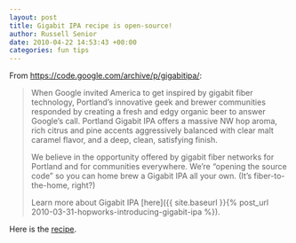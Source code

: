 ```yaml
---
layout: post
title: Gigabit IPA recipe is open-source!
author: Russell Senior
date: 2010-04-22 14:53:43 +00:00
categories: fun tips
---
```


From <https://code.google.com/archive/p/gigabitipa/>:

> When Google invited America to get inspired by gigabit fiber technology, Portland’s innovative geek and brewer communities responded by creating a fresh and edgy organic beer to answer Google’s call. Portland Gigabit IPA offers a massive NW hop aroma, rich citrus and pine accents aggressively balanced with clear malt caramel flavor, and a deep, clean, satisfying finish.
>
> We believe in the opportunity offered by gigabit fiber networks for Portland and for communities everywhere. We’re “opening the source code” so you can home brew a Gigabit IPA all your own. (It’s fiber-to-the-home, right?)
>
> Learn more about Gigabit IPA [here]({{ site.baseurl }}{% post_url 2010-03-31-hopworks-introducing-gigabit-ipa %}).

Here is the [recipe](https://storage.googleapis.com/google-code-archive-downloads/v2/code.google.com/gigabitipa/gigabitIPA.txt).

<!--XXX: Add the poster? Here is your collectible poster:
 Caption: Gigabit IPA Recipe and Announcement by Bram Pitoyo-->
